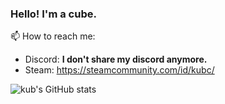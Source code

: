 
### Hello! I'm a cube.

📫 How to reach me:
- Discord: **I don't share my discord anymore.**
- Steam: https://steamcommunity.com/id/kubc/

![kub's GitHub stats](https://github-readme-stats.vercel.app/api?username=cub-has-injected&show_icons=true&theme=synthwave)
